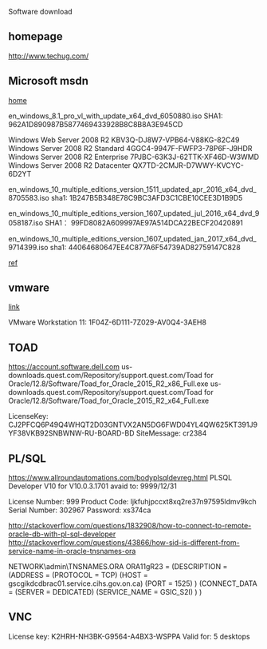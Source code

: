 Software download

## homepage

http://www.techug.com/

## Microsoft msdn

[home](https://msdn.microsoft.com/en-us/subscriptions/hh442898.aspx#searchTerm=windows%2010&ProductFamilyId=0&Languages=en&PageSize=10&PageIndex=0&FileId=0)

en_windows_8.1_pro_vl_with_update_x64_dvd_6050880.iso
SHA1: 962A1D890987B5877469433928B8C8B8A3E945CD

Windows Web Server 2008 R2
KBV3Q-DJ8W7-VPB64-V88KG-82C49
Windows Server 2008 R2 Standard
4GGC4-9947F-FWFP3-78P6F-J9HDR
Windows Server 2008 R2 Enterprise
7PJBC-63K3J-62TTK-XF46D-W3WMD
Windows Server 2008 R2 Datacenter
QX7TD-2CMJR-D7WWY-KVCYC-6D2YT

en_windows_10_multiple_editions_version_1511_updated_apr_2016_x64_dvd_8705583.iso
sha1: 1B247B5B348E78C9BC3AFD3C1CBE10CEE3D1B9D5

en_windows_10_multiple_editions_version_1607_updated_jul_2016_x64_dvd_9058187.iso
SHA1： 99FD8082A609997AE97A514DCA22BECF20420891

en_windows_10_multiple_editions_version_1607_updated_jan_2017_x64_dvd_9714399.iso
sha1: 44064680647EE4C877A6F54739AD82759147C828

[ref](http://www.w10zj.com/Win10xy/Win10yh_1463.html)

## vmware 

[link](https://my.vmware.com/web/vmware/info?slug=desktop_end_user_computing/vmware_workstation/11_0)

VMware Workstation 11:
1F04Z-6D111-7Z029-AV0Q4-3AEH8

## TOAD

https://account.software.dell.com
us-downloads.quest.com/Repository/support.quest.com/Toad for Oracle/12.8/Software/Toad_for_Oracle_2015_R2_x86_Full.exe
us-downloads.quest.com/Repository/support.quest.com/Toad for Oracle/12.8/Software/Toad_for_Oracle_2015_R2_x64_Full.exe

LicenseKey: CJ2PFCQ6P49Q4WHQT2D03GNTVX2AN5DG6FWD04YL4QW625KT391J9YF38VKB92SNBWNW-RU-BOARD-BD
SiteMessage: cr2384

## PL/SQL

https://www.allroundautomations.com/bodyplsqldevreg.html
PLSQL Developer V10  for V10.0.3.1701
avaid to: 9999/12/31

License Number: 999
Product Code: ljkfuhjpccxt8xq2re37n97595ldmv9kch
Serial Number: 302967
Password: xs374ca

http://stackoverflow.com/questions/1832908/how-to-connect-to-remote-oracle-db-with-pl-sql-developer
http://stackoverflow.com/questions/43866/how-sid-is-different-from-service-name-in-oracle-tnsnames-ora

NETWORK\admin\TNSNAMES.ORA
ORA11gR23 =
  (DESCRIPTION =
      (ADDRESS =
        (PROTOCOL = TCP)
        (HOST = gscgikdcdbrac01.service.cihs.gov.on.ca)
        (PORT = 1525)
      )
      (CONNECT_DATA =
        (SERVER = DEDICATED)
        (SERVICE_NAME = GSIC_S2I)
      )
  )

## VNC

License key: K2HRH-NH3BK-G9564-A4BX3-WSPPA
Valid for: 5 desktops
